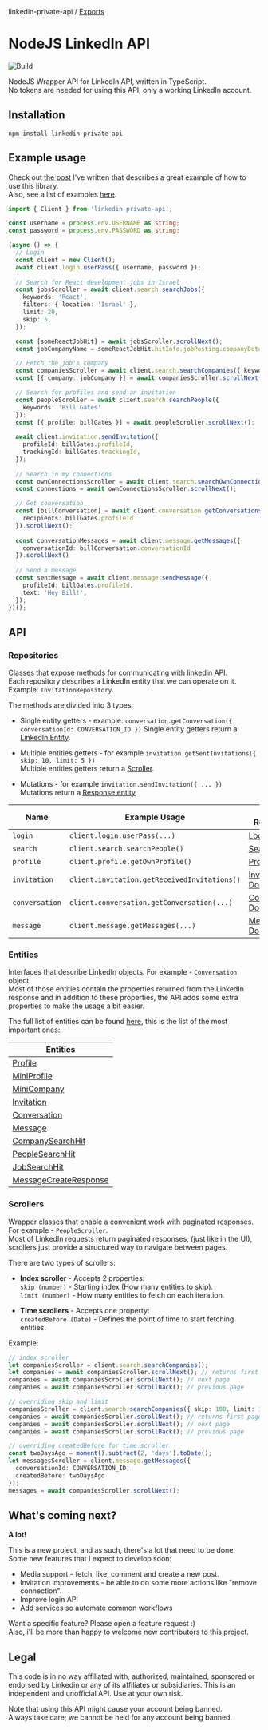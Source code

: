 linkedin-private-api / [Exports](modules.md)

# NodeJS LinkedIn API
![Build](https://github.com/eilonmore/linkedin-private-api/workflows/Build/badge.svg?branch=master)

NodeJS Wrapper API for LinkedIn API, written in TypeScript.  
No tokens are needed for using this API, only a working LinkedIn account.

## Installation

```
npm install linkedin-private-api
```

## Example usage
Check out [the post](https://codeburst.io/how-i-nailed-a-job-with-this-nodejs-linkedin-bot-6fcada2afbe1) I've written that describes a great example of how to use this library.  
Also, see a list of examples [here](https://github.com/eilonmore/linkedin-private-api/tree/master/examples).
```typescript
import { Client } from 'linkedin-private-api';

const username = process.env.USERNAME as string;
const password = process.env.PASSWORD as string;

(async () => {
  // Login
  const client = new Client();
  await client.login.userPass({ username, password });
  
  // Search for React development jobs in Israel
  const jobsScroller = await client.search.searchJobs({
    keywords: 'React',
    filters: { location: 'Israel' },
    limit: 20,
    skip: 5,
  });

  const [someReactJobHit] = await jobsScroller.scrollNext();
  const jobCompanyName = someReactJobHit.hitInfo.jobPosting.companyDetails.company.name;

  // Fetch the job's company
  const companiesScroller = await client.search.searchCompanies({ keywords: jobCompanyName });
  const [{ company: jobCompany }] = await companiesScroller.scrollNext();

  // Search for profiles and send an invitation
  const peopleScroller = await client.search.searchPeople({
    keywords: 'Bill Gates'
  });
  const [{ profile: billGates }] = await peopleScroller.scrollNext();
  
  await client.invitation.sendInvitation({
    profileId: billGates.profileId,
    trackingId: billGates.trackingId,
  });
  
  // Search in my connections
  const ownConnectionsScroller = await client.search.searchOwnConnections({ keywords: 'Bill Gates', limit: 1 });
  const connections = await ownConnectionsScroller.scrollNext();

  // Get conversation
  const [billConversation] = await client.conversation.getConversations({
    recipients: billGates.profileId
  }).scrollNext();
 
  const conversationMessages = await client.message.getMessages({
    conversationId: billConversation.conversationId
  }).scrollNext()
 
  // Send a message
  const sentMessage = await client.message.sendMessage({
    profileId: billGates.profileId,
    text: 'Hey Bill!',
  });
})();
```

## API
### Repositories

Classes that expose methods for communicating with linkedin API.  
Each repository describes a LinkedIn entity that we can operate on it. Example: ``InvitationRepository``.  

The methods are divided into 3 types:  
* Single entity getters - example: ``conversation.getConversation({ conversationId: CONVERSATION_ID })`` 
Single entity getters return a [LinkedIn Entity](#entities).  

* Multiple entities getters - for example ``invitation.getSentInvitations({ skip: 10, limit: 5 })``  
Multiple entities getters return a [Scroller](#scrollers).  

* Mutations - for example ``invitation.sendInvitation({ ... })``  
Mutations return a [Response entity](#entities)

|Name|Example Usage|Docs Reference|
|-|-|-|
|`login`|`client.login.userPass(...)`|[Login Docs](https://github.com/eilonmore/linkedin-private-api/blob/master/docs/classes/_src_core_login_.login.md)|
|`search`|`client.search.searchPeople()`|[Search Docs](https://github.com/eilonmore/linkedin-private-api/blob/master/docs/classes/_src_repositories_search_repository_.searchrepository.md)|
|`profile`|`client.profile.getOwnProfile()`|[Profile Docs](https://github.com/eilonmore/linkedin-private-api/blob/master/docs/classes/_src_repositories_profile_repository_.profilerepository.md)|
|`invitation`|`client.invitation.getReceivedInvitations()`|[Invitation Docs](https://github.com/eilonmore/linkedin-private-api/blob/master/docs/classes/_src_repositories_invitation_repository_.invitationrepository.md)|
|`conversation`|`client.conversation.getConversation(...)`|[Conversation Docs](https://github.com/eilonmore/linkedin-private-api/blob/master/docs/classes/_src_repositories_conversation_repository_.conversationrepository.md)|
|`message`|`client.message.getMessages(...)`|[Message Docs](https://github.com/eilonmore/linkedin-private-api/blob/master/docs/classes/_src_repositories_message_repository_.messagerepository.md)|

### Entities 
Interfaces that describe LinkedIn objects. For example - ``Conversation`` object.  
Most of those entities contain the properties returned from the LinkedIn response and in addition to these properties, the API adds some extra properties to make the usage a bit easier.

The full list of entities can be found [here](https://github.com/eilonmore/linkedin-private-api/blob/master/docs/modules/_src_entities_index_.md#attributetext), this is the list of the most important ones:

|Entities|
|-|
|[Profile](https://github.com/eilonmore/linkedin-private-api/blob/master/docs/interfaces/_src_entities_profile_entity_.profile.md)|
|[MiniProfile](https://github.com/eilonmore/linkedin-private-api/blob/master/docs/interfaces/_src_entities_mini_profile_entity_.miniprofile.md)|
|[MiniCompany](https://github.com/eilonmore/linkedin-private-api/blob/conversation-id/docs/interfaces/_src_entities_mini_company_entity_.minicompany.md)|
|[Invitation](https://github.com/eilonmore/linkedin-private-api/blob/master/docs/interfaces/_src_entities_invitation_entity_.invitation.md)|
|[Conversation](https://github.com/eilonmore/linkedin-private-api/blob/master/docs/interfaces/_src_entities_conversation_entity_.conversation.md)|
|[Message](https://github.com/eilonmore/linkedin-private-api/blob/master/docs/interfaces/_src_entities_message_event_entity_.messageevent.md)|
|[CompanySearchHit](https://github.com/eilonmore/linkedin-private-api/blob/master/docs/interfaces/_src_entities_company_search_hit_entity_.companysearchhit.md)|
|[PeopleSearchHit](https://github.com/eilonmore/linkedin-private-api/blob/master/docs/interfaces/_src_entities_people_search_hit_entity_.peoplesearchhit.md)|
|[JobSearchHit](https://github.com/eilonmore/linkedin-private-api/blob/master/docs/modules/_src_entities_job_search_hit_entity_.md)|
|[MessageCreateResponse](https://github.com/eilonmore/linkedin-private-api/blob/master/docs/interfaces/_src_entities_message_create_response_entity_.messageeventcreateresponse.md)|

### Scrollers
Wrapper classes that enable a convenient work with paginated responses. For example - ``PeopleScroller``.  
Most of LinkedIn requests return paginated responses, (just like in the UI), scrollers just provide a structured way to navigate between pages.  

There are two types of scrollers:  
* **Index scroller** - Accepts 2 properties:  
``skip (number)`` - Starting index (How many entities to skip).  
``limit (number)`` - How many entities to fetch on each iteration.

* **Time scrollers** - Accepts one property:  
``createdBefore (Date)`` - Defines the point of time to start fetching entities.

Example:
```typescript
// index scroller
let companiesScroller = client.search.searchCompanies(); 
let companies = await companiesScroller.scrollNext(); // returns first page with 10 results
companies = await companiesScroller.scrollNext(); // next page
companies = await companiesScroller.scrollBack(); // previous page

// overriding skip and limit
companiesScroller = client.search.searchCompanies({ skip: 100, limit: 1 }); 
companies = await companiesScroller.scrollNext(); // returns first page with 1 results
companies = await companiesScroller.scrollNext(); // next page
companies = await companiesScroller.scrollBack(); // previous page

// overriding createdBefore for time scroller
const twoDaysAgo = moment().subtract(2, 'days').toDate();
let messagesScroller = client.message.getMessages({
  conversationId: CONVERSATION_ID,
  createdBefore: twoDaysAgo
});
messages = await companiesScroller.scrollNext();
```

## What's coming next?
**A lot!**

This is a new project, and as such, there's a lot that need to be done.  
Some new features that I expect to develop soon:
* Media support - fetch, like, comment and create a new post.
* Invitation improvements - be able to do some more actions like "remove connection".
* Improve login API
* Add services so automate common workflows

Want a specific feature? Please open a feature request :)   
Also, i'll be more than happy to welcome new contributors to this project.

## Legal
This code is in no way affiliated with, authorized, maintained, sponsored or endorsed by Linkedin or any of its affiliates or subsidiaries. This is an independent and unofficial API. Use at your own risk.

Note that using this API might cause your account being banned.  
Always take care; we cannot be held for any account being banned.
